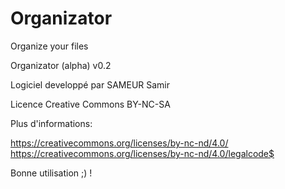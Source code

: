 # Organizator
Organize your files


Organizator (alpha) v0.2

Logiciel developpé par SAMEUR Samir

Licence Creative Commons BY-NC-SA  

Plus d'informations:

https://creativecommons.org/licenses/by-nc-nd/4.0/
https://creativecommons.org/licenses/by-nc-nd/4.0/legalcode$

Bonne utilisation ;) !

